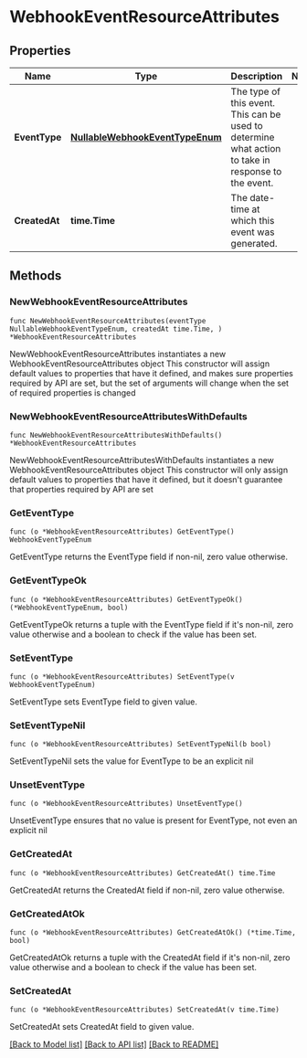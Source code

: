 # WebhookEventResourceAttributes

## Properties

Name | Type | Description | Notes
------------ | ------------- | ------------- | -------------
**EventType** | [**NullableWebhookEventTypeEnum**](WebhookEventTypeEnum.md) | The type of this event. This can be used to determine what action to take in response to the event.  | 
**CreatedAt** | **time.Time** | The date-time at which this event was generated.  | 

## Methods

### NewWebhookEventResourceAttributes

`func NewWebhookEventResourceAttributes(eventType NullableWebhookEventTypeEnum, createdAt time.Time, ) *WebhookEventResourceAttributes`

NewWebhookEventResourceAttributes instantiates a new WebhookEventResourceAttributes object
This constructor will assign default values to properties that have it defined,
and makes sure properties required by API are set, but the set of arguments
will change when the set of required properties is changed

### NewWebhookEventResourceAttributesWithDefaults

`func NewWebhookEventResourceAttributesWithDefaults() *WebhookEventResourceAttributes`

NewWebhookEventResourceAttributesWithDefaults instantiates a new WebhookEventResourceAttributes object
This constructor will only assign default values to properties that have it defined,
but it doesn't guarantee that properties required by API are set

### GetEventType

`func (o *WebhookEventResourceAttributes) GetEventType() WebhookEventTypeEnum`

GetEventType returns the EventType field if non-nil, zero value otherwise.

### GetEventTypeOk

`func (o *WebhookEventResourceAttributes) GetEventTypeOk() (*WebhookEventTypeEnum, bool)`

GetEventTypeOk returns a tuple with the EventType field if it's non-nil, zero value otherwise
and a boolean to check if the value has been set.

### SetEventType

`func (o *WebhookEventResourceAttributes) SetEventType(v WebhookEventTypeEnum)`

SetEventType sets EventType field to given value.


### SetEventTypeNil

`func (o *WebhookEventResourceAttributes) SetEventTypeNil(b bool)`

 SetEventTypeNil sets the value for EventType to be an explicit nil

### UnsetEventType
`func (o *WebhookEventResourceAttributes) UnsetEventType()`

UnsetEventType ensures that no value is present for EventType, not even an explicit nil
### GetCreatedAt

`func (o *WebhookEventResourceAttributes) GetCreatedAt() time.Time`

GetCreatedAt returns the CreatedAt field if non-nil, zero value otherwise.

### GetCreatedAtOk

`func (o *WebhookEventResourceAttributes) GetCreatedAtOk() (*time.Time, bool)`

GetCreatedAtOk returns a tuple with the CreatedAt field if it's non-nil, zero value otherwise
and a boolean to check if the value has been set.

### SetCreatedAt

`func (o *WebhookEventResourceAttributes) SetCreatedAt(v time.Time)`

SetCreatedAt sets CreatedAt field to given value.



[[Back to Model list]](../README.md#documentation-for-models) [[Back to API list]](../README.md#documentation-for-api-endpoints) [[Back to README]](../README.md)


